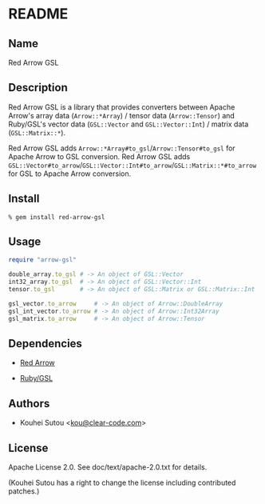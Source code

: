 # README

## Name

Red Arrow GSL

## Description

Red Arrow GSL is a library that provides converters between Apache Arrow's array data (`Arrow::*Array`) / tensor data (`Arrow::Tensor`) and Ruby/GSL's vector data (`GSL::Vector` and `GSL::Vector::Int`) / matrix data (`GSL::Matrix::*`).

Red Arrow GSL adds `Arrow::*Array#to_gsl`/`Arrow::Tensor#to_gsl` for Apache Arrow to GSL conversion. Red Arrow GSL adds `GSL::Vector#to_arrow`/`GSL::Vector::Int#to_arrow`/`GSL::Matrix::*#to_arrow` for GSL to Apache Arrow conversion.

## Install

```text
% gem install red-arrow-gsl
```

## Usage

```ruby
require "arrow-gsl"

double_array.to_gsl # -> An object of GSL::Vector
int32_array.to_gsl  # -> An object of GSL::Vector::Int
tensor.to_gsl       # -> An object of GSL::Matrix or GSL::Matrix::Int

gsl_vector.to_arrow     # -> An object of Arrow::DoubleArray
gsl_int_vector.to_arrow # -> An object of Arrow::Int32Array
gsl_matrix.to_arrow     # -> An object of Arrow::Tensor
```

## Dependencies

* [Red Arrow](https://github.com/red-data-tools/red-arrow)

* [Ruby/GSL](https://github.com/SciRuby/rb-gsl)

## Authors

* Kouhei Sutou \<kou@clear-code.com\>

## License

Apache License 2.0. See doc/text/apache-2.0.txt for details.

(Kouhei Sutou has a right to change the license including contributed
patches.)
